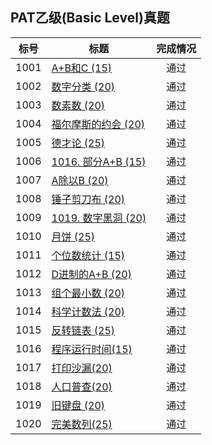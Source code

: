 ## PAT乙级(Basic Level)真题 
| 标号   | 标题                                       | 完成情况 |
| ---- | ---------------------------------------- | :--: |
| 1001 | [A+B和C (15)](https://www.nowcoder.net/pat/6/problem/4077) |  通过  |
| 1002 | [数字分类 (20)](https://www.nowcoder.net/pat/6/problem/4078) |  通过  |
| 1003 | [数素数 (20)](https://www.nowcoder.net/pat/6/problem/4079) |  通过  |
| 1004 | [福尔摩斯的约会 (20)](https://www.nowcoder.net/pat/6/problem/4040) |  通过  |
| 1005 | [德才论 (25)](https://www.nowcoder.net/pat/6/problem/4041) |  通过  |
| 1006 | [1016. 部分A+B (15)](https://www.nowcoder.net/pat/6/problem/4042) |  通过  |
| 1007 | [A除以B (20)](https://www.nowcoder.net/pat/6/problem/4043) |  通过  |
| 1008 | [锤子剪刀布 (20)](https://www.nowcoder.net/pat/6/problem/4044) |  通过  |
| 1009 | [1019. 数字黑洞 (20)](https://www.nowcoder.net/pat/6/problem/4045) |  通过  |
| 1010 | [月饼 (25)](https://www.nowcoder.net/pat/6/problem/4046) |  通过  |
| 1011 | [个位数统计 (15)](https://www.nowcoder.net/pat/6/problem/4047) |  通过  |
| 1012 | [D进制的A+B (20)](https://www.nowcoder.net/pat/6/problem/4048) |  通过  |
| 1013 | [组个最小数 (20)](https://www.nowcoder.net/pat/6/problem/4049) |  通过  |
| 1014 | [科学计数法 (20)](https://www.nowcoder.net/pat/6/problem/4050) |  通过  |
| 1015 | [反转链表 (25)](https://www.nowcoder.net/pat/6/problem/4051) |  通过  |
| 1016 | [程序运行时间(15)](https://www.nowcoder.net/pat/6/problem/4052) |  通过  |
| 1017 | [打印沙漏(20)](https://www.nowcoder.net/pat/6/problem/4053) |  通过  |
| 1018 | [人口普查(20)](https://www.nowcoder.net/pat/6/problem/4054) |  通过  |
| 1019 | [旧键盘 (20)](https://www.nowcoder.net/pat/6/problem/4055) |  通过  |
| 1020 | [完美数列(25)](https://www.nowcoder.net/pat/6/problem/4056) |  通过  |